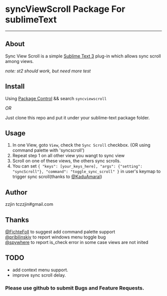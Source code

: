 # syncViewScroll Package For sublimeText

--------

## About

Sync View Scroll is a simple [Sublime Text 3](http://www.sublimetext.com/3 ) plug-in which allows sync scroll among views.

*note: st2 should work, but need more test*

## Install

Using [Package Control](https://sublime.wbond.net/installation) && search `syncviewscroll`

*OR*

Just clone this repo and put it under your sublime-text package folder.

## Usage

1. In one View, goto `View`, check the `Sync Scroll` checkbox. (OR using command palette with 'syncscroll')
2. Repeat step 1 on all other view you wangt to sync view
3. Scroll on one of these views, the others sync scrolls.
4. You can set `{ "keys": [your_keys_here], "args": {"setting": "syncScroll"}, "command": "toggle_sync_scroll" }` in user's keymap to trigger sync scroll(thanks to [@KaduAmaral](https://github.com/KaduAmaral))

## Author
zzjin tczzjin#gmail.com

## Thanks
 [@FichteFoll](https://github.com/FichteFoll) to suggest add command palette support  
 [@pribilinskiy](https://github.com/pribilinskiy) to report windows menu toggle bug  
 [@spywhere](https://github.com/spywhere) to report is_check error in some case views are not inited  

## TODO

* add context menu support.
* improve sync scroll delay.

### Please use github to submit Bugs and Feature Requests.
